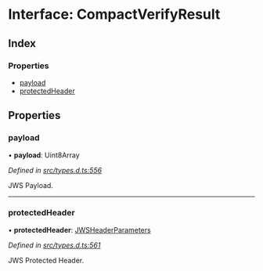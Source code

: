 # Interface: CompactVerifyResult

## Index

### Properties

* [payload](_types_d_.compactverifyresult.md#payload)
* [protectedHeader](_types_d_.compactverifyresult.md#protectedheader)

## Properties

### payload

•  **payload**: Uint8Array

*Defined in [src/types.d.ts:556](https://github.com/panva/jose/blob/v3.3.2/src/types.d.ts#L556)*

JWS Payload.

___

### protectedHeader

•  **protectedHeader**: [JWSHeaderParameters](_types_d_.jwsheaderparameters.md)

*Defined in [src/types.d.ts:561](https://github.com/panva/jose/blob/v3.3.2/src/types.d.ts#L561)*

JWS Protected Header.
